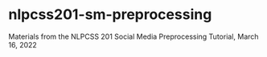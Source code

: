 # nlpcss201-sm-preprocessing
Materials from the NLPCSS 201 Social Media Preprocessing Tutorial, March 16, 2022
